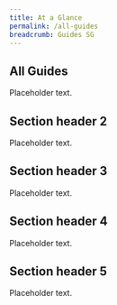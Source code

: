```yaml
---
title: At a Glance
permalink: /all-guides
breadcrumb: Guides SG
---
```


## All Guides

Placeholder text.

## Section header 2

Placeholder text.

## Section header 3

Placeholder text.

## Section header 4

Placeholder text.

## Section header 5

Placeholder text.
